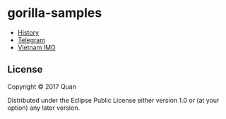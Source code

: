 # gorilla-samples

+ [History](http://viewer.gorilla-repl.org/view.html?source=github&user=tentamen&repo=gorilla-samples&path=ws/history.clj)
+ [Telegram](http://viewer.gorilla-repl.org/view.html?source=github&user=tentamen&repo=gorilla-samples&path=ws/telegram.clj)
+ [Vietnam IMO](http://viewer.gorilla-repl.org/view.html?source=github&user=tentamen&repo=gorilla-samples&path=ws/imo.clj)

## License

Copyright © 2017 Quan

Distributed under the Eclipse Public License either version 1.0 or (at
your option) any later version.
